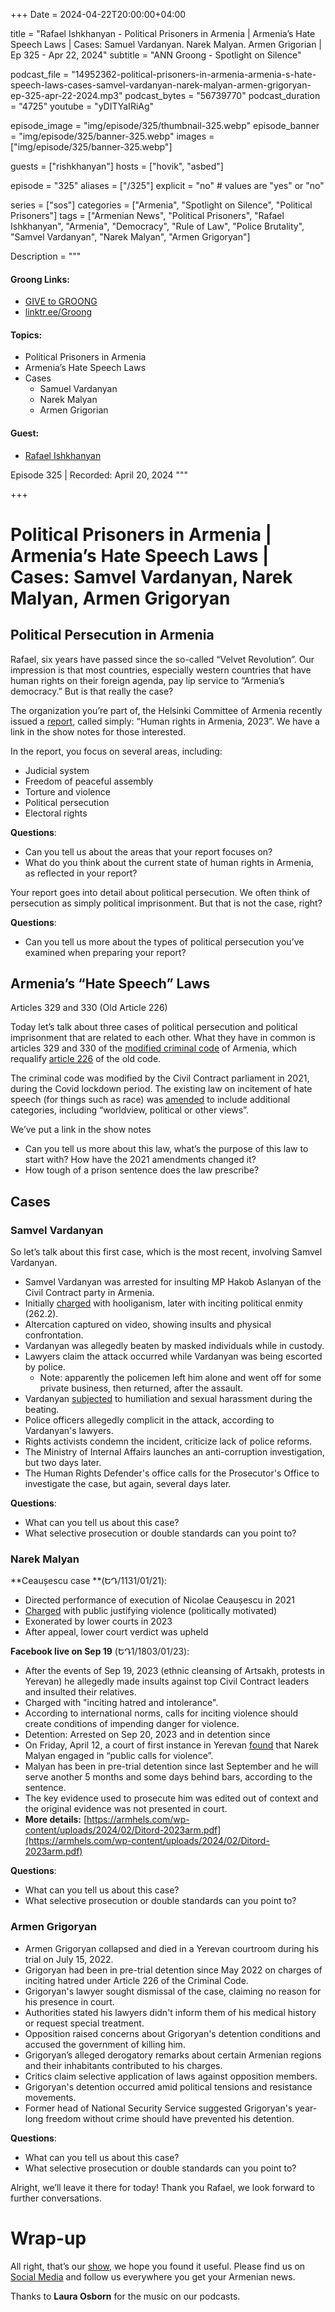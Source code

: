 +++
Date = 2024-04-22T20:00:00+04:00

title = "Rafael Ishkhanyan - Political Prisoners in Armenia | Armenia’s Hate Speech Laws | Cases: Samuel Vardanyan. Narek Malyan. Armen Grigorian | Ep 325 - Apr 22, 2024"
subtitle = "ANN Groong - Spotlight on Silence"

podcast_file = "14952362-political-prisoners-in-armenia-armenia-s-hate-speech-laws-cases-samvel-vardanyan-narek-malyan-armen-grigoryan-ep-325-apr-22-2024.mp3"
podcast_bytes = "56739770"
podcast_duration = "4725"
youtube = "yDITYaIRiAg"

episode_image = "img/episode/325/thumbnail-325.webp"
episode_banner = "img/episode/325/banner-325.webp"
images = ["img/episode/325/banner-325.webp"]

guests = ["rishkhanyan"]
hosts = ["hovik", "asbed"]

episode = "325"
aliases = ["/325"]
explicit = "no" # values are "yes" or "no"

series = ["sos"]
categories = ["Armenia", "Spotlight on Silence", "Political Prisoners"]
tags = ["Armenian News", "Political Prisoners", "Rafael Ishkhanyan", "Armenia", "Democracy", "Rule of Law", "Police Brutality", "Samvel Vardanyan", "Narek Malyan", "Armen Grigoryan"]

Description = """

#### Groong Links:
* [GIVE to GROONG](https://podcasts.groong.org/donate)
* [linktr.ee/Groong](https://linktr.ee/groong)

#### Topics:
* Political Prisoners in Armenia
* Armenia’s Hate Speech Laws
* Cases
    * Samuel Vardanyan
    * Narek Malyan
    * Armen Grigorian

#### Guest:
* [Rafael Ishkhanyan](/guest/rishkhanyan)

Episode 325 | Recorded: April 20, 2024
"""

+++
# Political Prisoners in Armenia | Armenia’s Hate Speech Laws | Cases: Samvel Vardanyan, Narek Malyan, Armen Grigoryan

## Political Persecution in Armenia

Rafael, six years have passed since the so-called “Velvet Revolution”. Our impression is that most countries, especially western countries that have human rights on their foreign agenda, pay lip service to “Armenia’s democracy.” But is that really the case?

The organization you’re part of, the Helsinki Committee of Armenia recently issued a [report](https://armhels.com/wp-content/uploads/2024/02/Ditord-2023arm.pdf), called simply: “Human rights in Armenia, 2023”. We have a link in the show notes for those interested.

In the report, you focus on several areas, including:

* Judicial system
* Freedom of peaceful assembly
* Torture and violence
* Political persecution
* Electoral rights

**Questions**:

* Can you tell us about the areas that your report focuses on?
* What do you think about the current state of human rights in Armenia, as reflected in your report?

Your report goes into detail about political persecution. We often think of persecution as simply political imprisonment. But that is not the case, right? 

**Questions**:

* Can you tell us more about the types of political persecution you’ve examined when preparing your report?


## Armenia’s “Hate Speech” Laws

Articles 329 and 330 (Old Article 226)

Today let’s talk about three cases of political persecution and political imprisonment that are related to each other. What they have in common is articles 329 and 330 of the [modified criminal code](https://foi.am/u_files/file/legislation/CRIMINAL%20CODE%20OF%20THE%20REPUBLIC%20OF%20ARMENIA.pdf) of Armenia, which requalify [article 226](https://track.unodc.org/uploads/documents/BRI-legal-resources/Armenia/21_-Criminal_Code_of_RA_2003_-_EN.pdf) of the old code.

The criminal code was modified by the Civil Contract parliament in 2021, during the Covid lockdown period. The existing law on incitement of hate speech (for things such as race) was [amended](https://track.unodc.org/uploads/documents/BRI-legal-resources/Armenia/21_-Criminal_Code_of_RA_2003_-_EN.pdf) to include additional categories, including “worldview, political or other views”.

We’ve put a link in the show notes

* Can you tell us more about this law, what’s the purpose of this law to start with? How have the 2021 amendments changed it?
* How tough of a prison sentence does the law prescribe?


## Cases


### Samvel Vardanyan

So let’s talk about this first case, which is the most recent, involving Samvel Vardanyan.

* Samvel Vardanyan was arrested for insulting MP Hakob Aslanyan of the Civil Contract party in Armenia.
* Initially [charged](https://www.facebook.com/ArmInvestigative/posts/pfbid02eHotnQ1Vxqv1p2bTUW9Nrr51RkEHVjEg9hrJX1FFi29JkYT18wRQ11KrFL51fBx7l) with hooliganism, later with inciting political enmity (262.2).
* Altercation captured on video, showing insults and physical confrontation.
* Vardanyan was allegedly beaten by masked individuals while in custody.
* Lawyers claim the attack occurred while Vardanyan was being escorted by police.
    * Note: apparently the policemen left him alone and went off for some private business, then returned, after the assault.
* Vardanyan [subjected](https://news.am/eng/news/818176.html#google_vignette) to humiliation and sexual harassment during the beating.
* Police officers allegedly complicit in the attack, according to Vardanyan's lawyers.
* Rights activists condemn the incident, criticize lack of police reforms.
* The Ministry of Internal Affairs launches an anti-corruption investigation, but two days later.
* The Human Rights Defender's office calls for the Prosecutor's Office to investigate the case, but again, several days later.

**Questions**:

* What can you tell us about this case?
* What selective prosecution or double standards can you point to?


### Narek Malyan

**Ceaușescu case **(ԵԴ/1131/01/21):

* Directed performance of execution of Nicolae Ceaușescu in 2021
* [Charged](https://www.tert.am/en/news/2021/02/27/malyan/3537834) with public justifying violence (politically motivated)
* Exonerated by lower courts in 2023
* After appeal, lower court verdict was upheld

**Facebook live on Sep 19** (ԵԴ1/1803/01/23):

* After the events of Sep 19, 2023 (ethnic cleansing of Artsakh, protests in Yerevan) he allegedly made insults against top Civil Contract leaders and insulted their relatives.
* Charged with "inciting hatred and intolerance".
* According to international norms, calls for inciting violence should create conditions of impending danger for violence.
* Detention: Arrested on Sep 20, 2023 and in detention since
* On Friday, April 12, a court of first instance in Yerevan [found](https://www.thecaliforniacourier.com/yerevan-court-hands-down-jail-term-to-opposition-activist-narek-malyan/) that Narek Malyan engaged in “public calls for violence”.
* Malyan has been in pre-trial detention since last September and he will serve another 5 months and some days behind bars, according to the sentence.
* The key evidence used to prosecute him was edited out of context and the original evidence was not presented in court. 
* **More details:** [https://armhels.com/wp-content/uploads/2024/02/Ditord-2023arm.pdf](https://armhels.com/wp-content/uploads/2024/02/Ditord-2023arm.pdf) 

**Questions**:

* What can you tell us about this case?
* What selective prosecution or double standards can you point to?


### Armen Grigoryan

* Armen Grigoryan collapsed and died in a Yerevan courtroom during his trial on July 15, 2022.
* Grigoryan had been in pre-trial detention since May 2022 on charges of inciting hatred under Article 226 of the Criminal Code.
* Grigoryan's lawyer sought dismissal of the case, claiming no reason for his presence in court.
* Authorities stated his lawyers didn't inform them of his medical history or request special treatment.
* Opposition raised concerns about Grigoryan's detention conditions and accused the government of killing him.
* Grigoryan’s alleged derogatory remarks about certain Armenian regions and their inhabitants contributed to his charges.
* Critics claim selective application of laws against opposition members.
* Grigoryan's detention occurred amid political tensions and resistance movements.
* Former head of National Security Service suggested Grigoryan's year-long freedom without crime should have prevented his detention.

**Questions**:

* What can you tell us about this case?
* What selective prosecution or double standards can you point to?

Alright, we’ll leave it there for today! Thank you Rafael, we look forward to further conversations.



# Wrap-up

All right, that’s our [show](https://podcasts.groong.org/), we hope you found it useful. Please find us on [Social Media](https://lintr.ee/groong) and follow us everywhere you get your Armenian news.

Thanks to **Laura Osborn** for the music on our podcasts.
